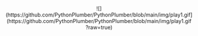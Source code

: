 <p align="center">
![](https://github.com/PythonPlumber/PythonPlumber/blob/main/img/play1.gif](https://github.com/PythonPlumber/PythonPlumber/blob/main/img/play1.gif?raw=true)
</p>
